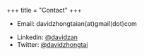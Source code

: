 +++
title = "Contact"
+++

- Email: davidzhongtaian(at)gmail(dot)com
<!-- - Phone: 878-two nine five-0080
- Resume: [Some things I do](/resume_an.pdf) -->
- Linkedin: [@davidzan](https://www.linkedin.com/in/davidzan/)
- Twitter: [@davidzhongtai](https://twitter.com/davidzhongtai)
